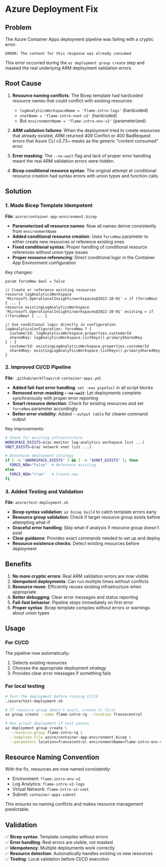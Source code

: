 # Azure Deployment Fix

## Problem

The Azure Container Apps deployment pipeline was failing with a cryptic error:

```
ERROR: The content for this response was already consumed
```

This error occurred during the `az deployment group create` step and masked the real underlying ARM deployment validation errors.

## Root Cause

1. **Resource naming conflicts**: The Bicep template had hardcoded resource names that could conflict with existing resources:
   - `logAnalyticsWorkspaceName = 'flame-intro-logs'` (hardcoded)
   - `vnetName = 'flame-intro-vnet-v2'` (hardcoded)
   - But `environmentName = 'flame-intro-env-v2'` (parameterized)

2. **ARM validation failures**: When the deployment tried to create resources that already existed, ARM returned 409 Conflict or 400 BadRequest errors that Azure CLI v2.73+ masks as the generic "content consumed" error.

3. **Error masking**: The `--no-wait` flag and lack of proper error handling meant the real ARM validation errors were hidden.

4. **Bicep conditional resource syntax**: The original attempt at conditional resource creation had syntax errors with union types and function calls.

## Solution

### 1. Made Bicep Template Idempotent

**File**: `azure/container-app-environment.bicep`

- **Parameterized all resource names**: Now all names derive consistently from `environmentName`
- **Added conditional resource creation**: Uses `forceNew` parameter to either create new resources or reference existing ones
- **Fixed conditional syntax**: Proper handling of conditional resource references without union type issues
- **Proper resource referencing**: Direct conditional logic in the Container App Environment configuration

Key changes:
```bicep
param forceNew bool = false

// Create or reference existing resources
resource logAnalyticsWorkspace 'Microsoft.OperationalInsights/workspaces@2022-10-01' = if (forceNew) { ... }
resource existingLogAnalyticsWorkspace 'Microsoft.OperationalInsights/workspaces@2022-10-01' existing = if (!forceNew) { ... }

// Use conditional logic directly in configuration
logAnalyticsConfiguration: forceNew ? {
  customerId: logAnalyticsWorkspace.properties.customerId
  sharedKey: logAnalyticsWorkspace.listKeys().primarySharedKey
} : {
  customerId: existingLogAnalyticsWorkspace.properties.customerId
  sharedKey: existingLogAnalyticsWorkspace.listKeys().primarySharedKey
}
```

### 2. Improved CI/CD Pipeline

**File**: `.github/workflows/cd-container-apps.yml`

- **Added fail-fast error handling**: `set -euo pipefail` in all script blocks
- **Removed error-masking `--no-wait`**: Let deployments complete synchronously with proper error reporting
- **Smart resource detection**: Check for existing resources and set `forceNew` parameter accordingly
- **Better error visibility**: Added `--output table` for clearer command output

Key improvements:
```bash
# Check for existing infrastructure
WORKSPACE_EXISTS=$(az monitor log-analytics workspace list ...)
VNET_EXISTS=$(az network vnet list ...)

# Determine deployment strategy
if [ -n "$WORKSPACE_EXISTS" ] && [ -n "$VNET_EXISTS" ]; then
  FORCE_NEW="false"  # Reference existing
else
  FORCE_NEW="true"   # Create new
fi
```

### 3. Added Testing and Validation

**File**: `azure/test-deployment.sh`

- **Bicep syntax validation**: `az bicep build` to catch template errors early
- **Resource group validation**: Check if target resource group exists before attempting what-if
- **Graceful error handling**: Skip what-if analysis if resource group doesn't exist
- **Clear guidance**: Provides exact commands needed to set up and deploy
- **Resource existence checks**: Detect existing resources before deployment

## Benefits

1. **No more cryptic errors**: Real ARM validation errors are now visible
2. **Idempotent deployments**: Can run multiple times without conflicts
3. **Resource reuse**: Efficiently reuses existing infrastructure when appropriate
4. **Better debugging**: Clear error messages and status reporting
5. **Fail-fast behavior**: Pipeline stops immediately on first error
6. **Proper syntax**: Bicep template compiles without errors or warnings about union types

## Usage

### For CI/CD
The pipeline now automatically:
1. Detects existing resources
2. Chooses the appropriate deployment strategy
3. Provides clear error messages if something fails

### For local testing
```bash
# Test the deployment before running CI/CD
./azure/test-deployment.sh

# If resource group doesn't exist, create it first
az group create --name flame-intro-rg --location francecentral

# Run actual deployment if test passes
az deployment group create \
  --resource-group flame-intro-rg \
  --template-file azure/container-app-environment.bicep \
  --parameters location=francecentral environmentName=flame-intro-env-v2 forceNew=false
```

## Resource Naming Convention

With the fix, resources are now named consistently:

- Environment: `flame-intro-env-v2`
- Log Analytics: `flame-intro-v2-logs` 
- Virtual Network: `flame-intro-v2-vnet`
- Subnet: `container-apps-subnet`

This ensures no naming conflicts and makes resource management predictable.

## Validation

✅ **Bicep syntax**: Template compiles without errors  
✅ **Error handling**: Real errors are visible, not masked  
✅ **Idempotency**: Multiple deployments work correctly  
✅ **Resource detection**: Automatically handles existing vs new resources  
✅ **Testing**: Local validation before CI/CD execution 